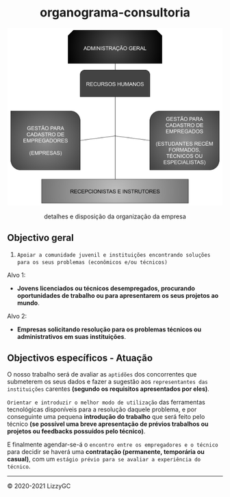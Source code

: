 <div align="center">
  
# organograma-consultoria

![organograma-lizzygc](img/organograma_lizzygc.png)

detalhes e disposição da organização da empresa
  
</div>

## Objectivo geral

1. `Apoiar a comunidade juvenil e instituições encontrando soluções para os seus problemas (econômicos e/ou técnicos)`

Alvo 1:
  - **Jovens licenciados ou técnicos desempregados, procurando oportunidades de trabalho ou para apresentarem os seus projetos ao mundo**.

Alvo 2:
  - **Empresas solicitando resolução para os problemas técnicos ou administrativos em suas instituições**.

## Objectivos específicos - Atuação

O nosso trabalho será de avaliar as `aptidões` dos concorrentes que submeterem os seus dados e fazer a sugestão aos `representantes das instituições` carentes 
**(segundo os requisitos apresentados por eles)**.

`Orientar e introduzir o melhor modo de utilização` das ferramentas tecnológicas disponíveis para a resolução daquele problema, 
e por conseguinte uma pequena **introdução do trabalho** que será feito pelo técnico
**(se possível uma breve apresentação de prévios trabalhos ou projetos ou feedbacks possuídos pelo técnico)**.

E finalmente agendar-se-á o `encontro entre os empregadores e o técnico` para decidir se haverá uma **contratação (permanente, temporária ou casual)**, 
com um `estágio prévio para se avaliar a experiência do técnico`.

---

&copy; 2020-2021 LizzyGC
